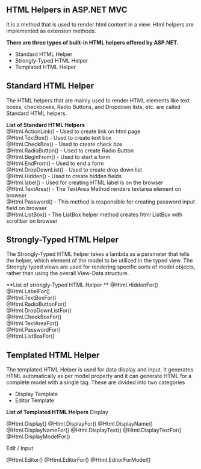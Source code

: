 ## HTML Helpers in ASP.NET MVC
It is a method that is used to render html content in a view. Html helpers are implemented as extension methods.

**There are three types of built-in HTML helpers offered by ASP.NET.**
* Standard HTML Helper 
* Strongly-Typed HTML Helper 
* Templated HTML Helper 

## Standard HTML Helper
The HTML helpers that are mainly used to render HTML elements like text boxes, checkboxes, Radio Buttons, and Dropdown lists, etc. are called Standard HTML helpers. 

**List of Standard HTML Helpers** :<br/>
@Html.ActionLink() - Used to create link on html page<br/>
@Html.TextBox() - Used to create text box<br/>
@Html.CheckBox() - Used to create check box<br/>
@Html.RadioButton() - Used to create Radio Button<br/>
@Html.BeginFrom() - Used to start a form<br/>
@Html.EndFrom() - Used to end a form<br/>
@Html.DropDownList() - Used to create drop down list<br/>
@Html.Hidden() - Used to create hidden fields<br/>
@Html.label() - Used for creating HTML label is on the browser<br/>
@Html.TextArea() - The TextArea Method renders textarea element on browser<br/>
@Html.Password() - This method is responsible for creating password input field on browser<br/>
@Html.ListBox() - The ListBox helper method creates html ListBox with scrollbar on browser<br/>

## Strongly-Typed HTML Helper 
The Strongly-Typed HTML helper takes a lambda as a parameter that tells the helper, which element of the model to be utilized in the typed view. The Strongly typed views are used for rendering specific sorts of model objects, rather than using the overall View-Data structure.

**List of strongly-Typed HTML Helper **
@Html.HiddenFor()<br/>
@Html.LabelFor()<br/>
@Html.TextBoxFor()<br/>
@Html.RadioButtonFor()<br/>
@Html.DropDownListFor()<br/>
@Html.CheckBoxFor()<br/>
@Html.TextAreaFor()<br/>
@Html.PasswordFor()<br/>
@Html.ListBoxFor()<br/>

##  Templated HTML Helper
The templated HTML Helper is used for data display and input. It generates HTML automatically as per model property and it can generate HTML for a complete model with a single tag. These are divided into two categories 
* Display Template
* Editor Template

**List of Templated HTML Helpers**
Display

@Html.Display()
@Html.DisplayFor()
@Html.DisplayName()
@Html.DisplayNameFor()
@Html.DisplayText()
@Html.DisplayTextFor()
@Html.DisplayModelFor()

Edit / Input

@Html.Editor()
@Html.EditorFor()
@Html.EditorForModel()
